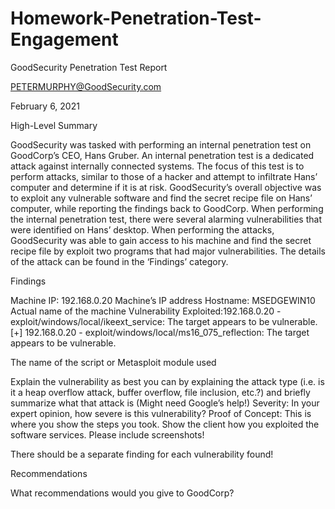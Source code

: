 # Homework-Penetration-Test-Engagement
GoodSecurity Penetration Test Report 

PETERMURPHY@GoodSecurity.com

February 6, 2021


High-Level Summary

GoodSecurity was tasked with performing an internal penetration test on GoodCorp’s CEO, Hans Gruber. An internal penetration test is a dedicated attack against internally connected systems. The focus of this test is to perform attacks, similar to those of a hacker and attempt to infiltrate Hans’ computer and determine if it is at risk. GoodSecurity’s overall objective was to exploit any vulnerable software and find the secret recipe file on Hans’ computer, while reporting the findings back to GoodCorp.
When performing the internal penetration test, there were several alarming vulnerabilities that were
identified on Hans’ desktop. When performing the attacks, GoodSecurity was able to gain access to his machine and find the secret recipe file by exploit two programs that had major vulnerabilities. The details of the attack can be found in the ‘Findings’ category.

Findings

Machine IP: 192.168.0.20
Machine’s IP address 
Hostname: MSEDGEWIN10
Actual name of the machine
Vulnerability Exploited:192.168.0.20 - exploit/windows/local/ikeext_service: The target appears to be vulnerable.
[+] 192.168.0.20 - exploit/windows/local/ms16_075_reflection: The target appears to be vulnerable.


The name of the script or Metasploit module used

Explain the vulnerability as best you can by explaining the attack type (i.e. is it a heap overflow attack, buffer overflow, file inclusion, etc.?) and briefly summarize what that attack is (Might need Google’s help!)
Severity:
In your expert opinion, how severe is this vulnerability?
Proof of Concept:
This is where you show the steps you took. Show the client how you exploited the software services. Please include screenshots!

There should be a separate finding for each vulnerability found!

Recommendations

What recommendations would you give to GoodCorp?
